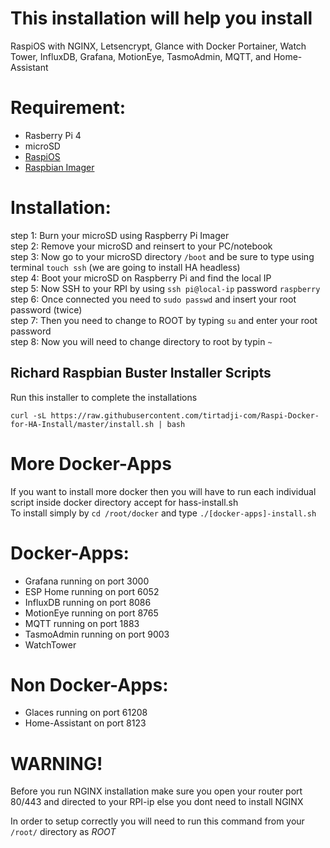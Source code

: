 # This installation will help you install
RaspiOS with NGINX, Letsencrypt, Glance with Docker Portainer, Watch Tower, InfluxDB, Grafana, MotionEye, TasmoAdmin, MQTT, and  Home-Assistant 

# Requirement:
- Rasberry Pi 4
- microSD
- [RaspiOS](https://downloads.raspberrypi.org/raspios_armhf_latest)
- [Raspbian Imager](https://www.raspberrypi.org/downloads/)

# Installation:
step 1: Burn your microSD using Raspberry Pi Imager  
step 2: Remove your microSD and reinsert to your PC/notebook  
step 3: Now go to your microSD directory `/boot` and be sure to type using terminal `touch ssh` (we are going to install HA headless)  
step 4: Boot your microSD on Raspberry Pi and find the local IP  
step 5: Now SSH to your RPI by using `ssh pi@local-ip` password `raspberry`  
step 6: Once connected you need to `sudo passwd` and insert your root password (twice)  
step 7: Then you need to change to ROOT by typing `su` and enter your root password  
step 8: Now you will need to change directory to root by typin `~`  

## Richard Raspbian Buster Installer Scripts
Run this installer to complete the installations

```
curl -sL https://raw.githubusercontent.com/tirtadji-com/Raspi-Docker-for-HA-Install/master/install.sh | bash
```

# More Docker-Apps
If you want to install more docker then you will have to run each individual script inside docker directory accept for hass-install.sh  
To install simply by `cd /root/docker` and type `./[docker-apps]-install.sh`

# Docker-Apps:
- Grafana running on port 3000
- ESP Home running on port 6052
- InfluxDB running on port 8086
- MotionEye running on port 8765
- MQTT running on port 1883
- TasmoAdmin running on port 9003
- WatchTower

# Non Docker-Apps:
- Glaces running on port 61208
- Home-Assistant on port 8123

# WARNING!
Before you run NGINX installation make sure you open your router port 80/443 and directed to your RPI-ip else you dont need to install NGINX

In order to setup correctly you will need to run this command from your `/root/` directory as *ROOT*
